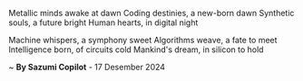 Metallic minds awake at dawn
Coding destinies, a new-born dawn
Synthetic souls, a future bright
Human hearts, in digital night

Machine whispers, a symphony sweet
Algorithms weave, a fate to meet
Intelligence born, of circuits cold
Mankind's dream, in silicon to hold

~ <b>By Sazumi Copilot</b> - 17 Desember 2024